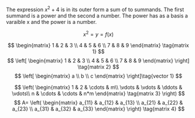 <!--inline edxpression-->

The expression $x^2+4$ is in its outer form a sum of to summands. The first summand is a power and the second a number.
The power has as a basis a varaible x and the power is a number.

<!---centered math blocks with no stuff on the sides-->
$$
	x^2 = y = f(x)
$$

$$
	\begin{matrix}
	1 & 2 & 3 \\
	4 & 5 & 6 \\
	7 & 8 & 9
	\end{matrix} \tag{matrix 1}
$$
$$
\left[
	\begin{matrix}
	1 & 2 & 3 \\
	4 & 5 & 6 \\
	7 & 8 & 9
	\end{matrix}
\right]
\tag{matrix 2}
$$
$$
\left[
	\begin{matrix}
	a \\
	b \\
	c
	\end{matrix}
\right]\tag{vector 1}
$$

$$
\left(
	\begin{matrix}
	1       & 2       & \cdots 	& m\\
	\vdots 	& \vdots  & \ddots  & \vdots\\
	n       & \cdots  & \cdots 	& n*m
	\end{matrix}
	\tag{matrix 3}
\right)
$$
$$
A=
\left(
	\begin{matrix}
	a_{11} & a_{12} & a_{13} \\
	a_{21} & a_{22} & a_{23} \\
	a_{31} & a_{32} & a_{33}
	\end{matrix}
\right)
	\tag{matrix 4}
$$
